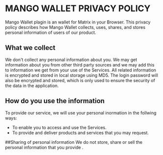 # MANGO WALLET PRIVACY POLICY

Mango Wallet plagin is an wallet for Matrix in your Browser.
This privacy policy describes how Mango Wallet collects, uses, shares, and stores personal information of users of our product.


## What we collect

We don't collect any personal information about you. 
We may get information about you from other third party sources and we may add this to information we get from your use of the Services. All related information is encrypted and stored in local storage using MD5.
The login password will also be encrypted and stored, which is only used to ensure the security of the data in the application.



## How do you use the information
To provide our service, we will use your personal inormation in the follwing ways:
- To enable you to access and use the Services.
- To provide and deliver products and services that you may request.

##Sharing of personal information
We do not store, share or sell the personal information that you provide .
